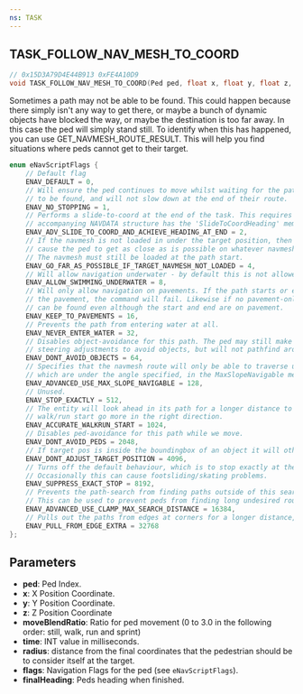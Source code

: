 ```yaml
---
ns: TASK
---
```

## TASK_FOLLOW_NAV_MESH_TO_COORD

```c
// 0x15D3A79D4E44B913 0xFE4A10D9
void TASK_FOLLOW_NAV_MESH_TO_COORD(Ped ped, float x, float y, float z, float moveBlendRatio, int time, float radius, cs_type(BOOL) int flags, float finalHeading);
```

Sometimes a path may not be able to be found. This could happen because there simply isn't any way to get there, or maybe a bunch of dynamic objects have blocked the way, 
or maybe the destination is too far away. In this case the ped will simply stand still.
To identify when this has happened, you can use GET_NAVMESH_ROUTE_RESULT. This will help you find situations where peds cannot get to their target.

```c
enum eNavScriptFlags {
    // Default flag
    ENAV_DEFAULT = 0,
    // Will ensure the ped continues to move whilst waiting for the path
    // to be found, and will not slow down at the end of their route.
    ENAV_NO_STOPPING = 1,
    // Performs a slide-to-coord at the end of the task. This requires that the
    // accompanying NAVDATA structure has the 'SlideToCoordHeading' member set correctly.
    ENAV_ADV_SLIDE_TO_COORD_AND_ACHIEVE_HEADING_AT_END = 2,
    // If the navmesh is not loaded in under the target position, then this will
    // cause the ped to get as close as is possible on whatever navmesh is loaded.
    // The navmesh must still be loaded at the path start.
    ENAV_GO_FAR_AS_POSSIBLE_IF_TARGET_NAVMESH_NOT_LOADED = 4,
    // Will allow navigation underwater - by default this is not allowed.
    ENAV_ALLOW_SWIMMING_UNDERWATER = 8,
    // Will only allow navigation on pavements. If the path starts or ends off
    // the pavement, the command will fail. Likewise if no pavement-only route
    // can be found even although the start and end are on pavement.
    ENAV_KEEP_TO_PAVEMENTS = 16,
    // Prevents the path from entering water at all.
    ENAV_NEVER_ENTER_WATER = 32,
    // Disables object-avoidance for this path. The ped may still make minor
    // steering adjustments to avoid objects, but will not pathfind around them.
    ENAV_DONT_AVOID_OBJECTS = 64,
    // Specifies that the navmesh route will only be able to traverse up slopes
    // which are under the angle specified, in the MaxSlopeNavigable member of the accompanying NAVDATA structure.
    ENAV_ADVANCED_USE_MAX_SLOPE_NAVIGABLE = 128,
    // Unused.
    ENAV_STOP_EXACTLY = 512,
    // The entity will look ahead in its path for a longer distance to make the
    // walk/run start go more in the right direction.
    ENAV_ACCURATE_WALKRUN_START = 1024,
    // Disables ped-avoidance for this path while we move.
    ENAV_DONT_AVOID_PEDS = 2048,
    // If target pos is inside the boundingbox of an object it will otherwise be pushed out.
    ENAV_DONT_ADJUST_TARGET_POSITION = 4096,
    // Turns off the default behaviour, which is to stop exactly at the target position.
    // Occasionally this can cause footsliding/skating problems.
    ENAV_SUPPRESS_EXACT_STOP = 8192,
    // Prevents the path-search from finding paths outside of this search distance.
    // This can be used to prevent peds from finding long undesired routes.
    ENAV_ADVANCED_USE_CLAMP_MAX_SEARCH_DISTANCE = 16384,
    // Pulls out the paths from edges at corners for a longer distance, to prevent peds walking into stuff.
    ENAV_PULL_FROM_EDGE_EXTRA = 32768
};
```

## Parameters
* **ped**: Ped Index.
* **x**: X Position Coordinate.
* **y**: Y Position Coordinate.
* **z**: Z Position Coordinate
* **moveBlendRatio**: Ratio for ped movement (0 to 3.0 in the following order: still, walk, run and sprint)
* **time**: INT value in milliseconds.
* **radius**: distance from the final coordinates that the pedestrian should be to consider itself at the target.
* **flags**: Navigation Flags for the ped (see `eNavScriptFlags`).
* **finalHeading**: Peds heading when finished.

